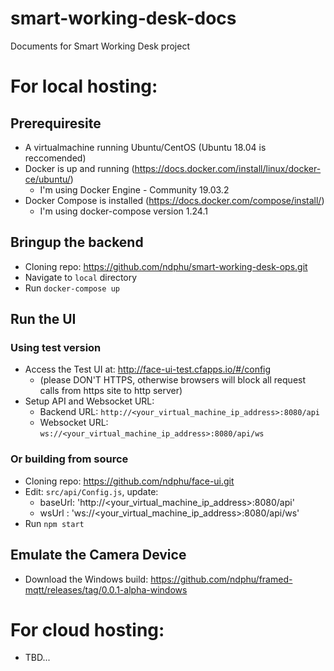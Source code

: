 # smart-working-desk-docs
Documents for Smart Working Desk project


# For local hosting:
## Prerequiresite
 * A virtualmachine running Ubuntu/CentOS (Ubuntu 18.04 is reccomended)
 * Docker is up and running (https://docs.docker.com/install/linux/docker-ce/ubuntu/)
    * I'm using Docker Engine - Community 19.03.2
 * Docker Compose is installed (https://docs.docker.com/compose/install/)
    * I'm using docker-compose version 1.24.1
    
## Bringup the backend
 * Cloning repo: https://github.com/ndphu/smart-working-desk-ops.git
 * Navigate to `local` directory
 * Run `docker-compose up`

## Run the UI
### Using test version
 * Access the Test UI at: http://face-ui-test.cfapps.io/#/config 
   * (please DON'T HTTPS, otherwise browsers will block all request calls from https site to http server)
 * Setup API and Websocket URL:
   * Backend URL: `http://<your_virtual_machine_ip_address>:8080/api`
   * Websocket URL: `ws://<your_virtual_machine_ip_address>:8080/api/ws`

### Or building from source
* Cloning repo: https://github.com/ndphu/face-ui.git
* Edit: `src/api/Config.js`, update:
  * baseUrl: 'http://<your_virtual_machine_ip_address>:8080/api'
  * wsUrl : 'ws://<your_virtual_machine_ip_address>:8080/api/ws'
* Run `npm start`

## Emulate the Camera Device
 * Download the Windows build: https://github.com/ndphu/framed-mqtt/releases/tag/0.0.1-alpha-windows


# For cloud hosting:
* TBD...
